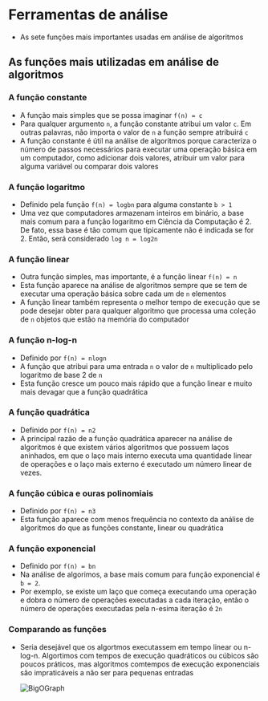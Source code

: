 # Ferramentas de análise

- As sete funções mais importantes usadas em análise de algoritmos

## As funções mais utilizadas em análise de algoritmos

### A função constante

- A função mais simples que se possa imaginar `f(n) = c`
- Para qualquer argumento `n`, a função constante atribui um valor `c`. Em outras palavras, não importa o valor de `n` a função sempre atribuirá `c`
- A função constante é útil na análise de algoritmos porque caracteriza o número de passos necessários para executar uma operação básica em um computador, como adicionar dois valores, atribuir um valor para alguma variável ou comparar dois valores

### A função logaritmo

- Definido pela função `f(n) = logbn` para alguma constante `b > 1`
- Uma vez que computadores armazenam inteiros em binário, a base mais comum para a função logaritmo em Ciência da Computação é 2. De fato, essa base é tão comum que tipicamente não é indicada se for 2. Então, será considerado `log n = log2n`

### A função linear

- Outra função simples, mas importante, é a função linear `f(n) = n`
- Esta função aparece na análise de algoritmos sempre que se tem de executar uma operação básica sobre cada um de `n` elementos
- A função linear também representa o melhor tempo de execução que se pode desejar obter para qualquer algoritmo que processa uma coleção de `n` objetos que estão na memória do computador

### A função n-log-n

- Definido por `f(n) = nlogn`
- A função que atribui para uma entrada `n` o valor de `n` multiplicado pelo logaritmo de base 2 de `n`
- Esta função cresce um pouco mais rápido que a função linear e muito mais devagar que a função quadrática

### A função quadrática

- Definido por `f(n) = n2`
- A principal razão de a função quadrática aparecer na análise de algoritmos é que existem vários algoritmos que possuem laços aninhados, em que o laço mais interno executa uma quantidade linear de operações e o laço mais externo é executado um número linear de vezes.

### A função cúbica e ouras polinomiais

- Definido por `f(n) = n3`
- Esta função aparece com menos frequência no contexto da análise de algoritmos do que as funções constante, linear ou quadrática

### A função exponencial

- Definido por `f(n) = bn`
- Na análise de algorimos, a base mais comum para função exponencial é `b = 2`. 
- Por exemplo, se existe um laço que começa executando uma operação e dobra o número de operações executadas a cada iteração, então o número de operações executadas pela n-esima iteração é `2n`

### Comparando as funções

- Seria desejável que os algortmos executassem em tempo linear ou n-log-n. Algortimos com tempos de execução quadráticos ou cúbicos são poucos práticos, mas algoritmos comtempos de execução exponenciais são impraticáveis a não ser para pequenas entradas

  ![BigOGraph](https://github.com/fredsonchaves07/java-datastructures/assets/43495376/06453efd-79d7-40d9-90aa-594523bf5307)

